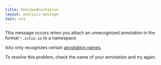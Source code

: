 ```yaml
---
title: UnknownAnnotation
layout: analysis-message
test: n/a
---
```


This message occurs when you attach an unrecognized annotation in the format `*.istio.io` to a namespace.

Istio only recognizes certain [annotation names](/docs/reference/config/annotations/).

To resolve this problem, check the name of your annotation and try again.
